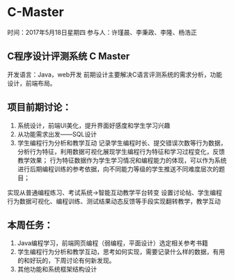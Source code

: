 # C-Master
时间：2017年5月18日星期四
参与人：许瑾晨、李秉政、李隆、杨浩正
## C程序设计评测系统 C Master
开发语言：Java，web开发
前期设计主要解决C语言评测系统的需求分析，功能设计，前端布局。
## 项目前期讨论：
1. 系统设计，前端UI美化，提升界面好感度和学生学习兴趣
2. 从功能需求出发——SQL设计
3. 学生编程行为分析和教学互动
记录学生编程时长、提交错误次数等行为数据，分析行为特征，利用数据可视化展现学生编程行为特征和学习过程变化，反馈教学效果；
行为特征数据作为学生学习情况和编程能力的体现，可以作为系统进行后期编程训练的参考依据，向不同能力等级的学生推送不同难度层次的题目；

实现从普通编程练习、考试系统->智能互动教学平台转变
设置讨论帖、学生编程行为数据可视化、编程训练、测试结果动态反馈等手段实现翻转教学，教学互动

## 本周任务：
1. Java编程学习，前端网页编程（弱编程，平面设计）选定相关参考书籍
2. 学生编程行为分析和教学互动，思考如何实现，需要记录什么样的数据，有用的和好玩的，下周讨论有何新发现。
3. 其他功能和系统框架结构设计
